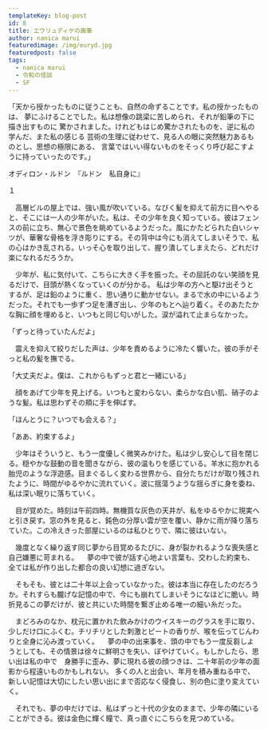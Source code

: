 ```yaml
---
templateKey: blog-post
id: 8
title: エウリュディケの画筆
author: nanica marui
featuredimage: /img/euryd.jpg
featuredpost: false
tags:
  - nanica marui
  - 令和の怪談
  - SF
---
```

「天から授かったものに従うことも、自然の命ずることです。私の授かったものは、
夢にふけることでした。私は想像の跳梁に苦しめられ、それが鉛筆の下に描き出すものに
驚かされました。けれどもはじめ驚かされたものを、逆に私の学んだ、また私の感じる
芸術の生理に従わせて、見る人の眼に突然魅力あるものとし、思想の極限にある、
言葉ではいい得ないものをそっくり呼び起こすように持っていったのです。」

オディロン・ルドン　『ルドン　私自身に』


１

　高層ビルの屋上では、強い風が吹いている。なびく髪を抑えて前方に目へやると、そこには一人の少年がいた。私は、その少年を良く知っている。彼はフェンスの前に立ち、無心で景色を眺めているようだった。風にかたどられた白いシャツが、華奢な骨格を浮き彫りにする。その背中は今にも消えてしまいそうで、私の心はかき乱される。いっそ心を取り出して、握り潰してしまえたら、どれだけ楽になれるだろうか。

　少年が、私に気付いて、こちらに大きく手を振った。その屈託のない笑顔を見るだけで、目頭が熱くなっていくのが分かる。
私は少年の方へと駆け出そうとするが、足は鉛のように重く、思い通りに動かせない。まるで水の中にいるようだった。それでも一歩ずつ足を漕ぎ出し、少年のもとへ辿り着く。そのあたたかな胸に顔を埋めると、いつもと同じ匂いがした。涙が溢れて止まらなかった。

「ずっと待っていたんだよ」

　震えを抑えて絞りだした声は、少年を責めるように冷たく響いた。彼の手がそっと私の髪を撫でる。

「大丈夫だよ。僕は、これからもずっと君と一緒にいる」

　顔をあげて少年を見上げる。いつもと変わらない、柔らかな白い肌、硝子のような髪。私は思わずその頬に手を伸ばす。

「ほんとうに？いつでも会える？」

「ああ、約束するよ」　

　少年はそういうと、もう一度優しく微笑みかけた。私は少し安心して目を閉じる。穏やかな鼓動の音を聞きながら、彼の温もりを感じている。羊水に抱かれる胎児のような浮遊感。目まぐるしく変わる世界から、自分たちだけが取り残されたように、時間がゆるやかに流れていく。波に揺蕩うような揺らぎに身を委ね、私は深い眠りに落ちていく。

　目が覚めた。時刻は午前四時。無機質な灰色の天井が、私をゆるやかに現実へと引き戻す。窓の外を見ると、鈍色の分厚い雲が空を覆い、静かに雨が降り落ちていた。この冷えきった部屋にいるのは私ひとりで、隣に彼はいない。

　幾度となく繰り返す同じ夢から目覚めるたびに、身が裂かれるような喪失感と自己嫌悪に苛まれる。
　夢の中で彼が話す心地よい言葉も、交わした約束も、全ては私が作り出した都合の良い幻想に過ぎない。

　そもそも、彼とは二十年以上会っていなかった。彼は本当に存在したのだろうか。それすらも朧げな記憶の中で、今にも崩れてしまいそうになほどに脆い。時折見るこの夢だけが、彼と共にいた時間を繋ぎ止める唯一の細い糸だった。

　まどろみのなか、枕元に置かれた飲みかけのウイスキーのグラスを手に取り、少しだけ口にふくむ。チリチリとした刺激とピートの香りが、喉を伝ってじんわりと全身に沁み渡っていく。
　夢の中の出来事を、頭の中でもう一度反芻しようとしても、その情景は徐々に鮮明さを失い、ぼやけていく。もしかしたら、思い出は私の中で　身勝手に歪み、夢に現れる彼の顔つきは、二十年前の少年の面影から程遠いものかもしれない。
多くの人と出会い、年月を積み重ねる中で、新しい記憶は大切にしたい思い出にまで否応なく侵食し、別の色に塗り変えていく。

　それでも、夢の中だけでは、私はずっと十代の少女のままで、少年の隣にいることができる。彼は金色に輝く瞳で、真っ直ぐにこちらを見つめている。
